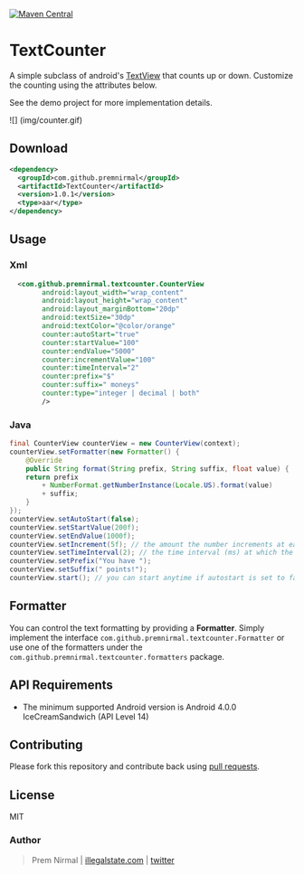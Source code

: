 [![Maven Central](https://maven-badges.herokuapp.com/maven-central/com.github.premnirmal/TextCounter/badge.png)](http://search.maven.org/#artifactdetails|com.github.premnirmal|TextCounter|1.0.0|)

# TextCounter

A simple subclass of android's [TextView](http://developer.android.com/reference/android/widget/TextView.html) that counts up or down.
Customize the counting using the attributes below.

See the demo project for more implementation details.

![] (img/counter.gif)

## Download

``` xml
<dependency>
  <groupId>com.github.premnirmal</groupId>
  <artifactId>TextCounter</artifactId>
  <version>1.0.1</version>
  <type>aar</type>
</dependency>
```

## Usage

### Xml

``` xml
  <com.github.premnirmal.textcounter.CounterView
        android:layout_width="wrap_content"
        android:layout_height="wrap_content"
        android:layout_marginBottom="20dp"
        android:textSize="30dp"
        android:textColor="@color/orange"
        counter:autoStart="true"
        counter:startValue="100"
        counter:endValue="5000"
        counter:incrementValue="100"
        counter:timeInterval="2"
        counter:prefix="$"
        counter:suffix=" moneys"
        counter:type="integer | decimal | both"
        />
```

### Java

``` java
final CounterView counterView = new CounterView(context);
counterView.setFormatter(new Formatter() {
    @Override
    public String format(String prefix, String suffix, float value) {
    return prefix 
        + NumberFormat.getNumberInstance(Locale.US).format(value) 
        + suffix;
    }
});
counterView.setAutoStart(false);
counterView.setStartValue(200f);
counterView.setEndValue(1000f);
counterView.setIncrement(5f); // the amount the number increments at each time interval
counterView.setTimeInterval(2); // the time interval (ms) at which the text changes
counterView.setPrefix("You have ");
counterView.setSuffix(" points!");
counterView.start(); // you can start anytime if autostart is set to false
```

## Formatter

You can control the text formatting by providing a **Formatter**. Simply implement the interface `com.github.premnirmal.textcounter.Formatter` or use one of the formatters under the `com.github.premnirmal.textcounter.formatters` package.

## API Requirements

- The minimum supported Android version is Android 4.0.0 IceCreamSandwich (API Level 14)

## Contributing

Please fork this repository and contribute back using [pull requests](https://github.com/premnirmal/TextCounter/pulls).

## License

MIT

### Author

> Prem Nirmal | [illegalstate.com](http://illegalstate.com/) | [twitter](https://twitter.com/premnirmal88)
